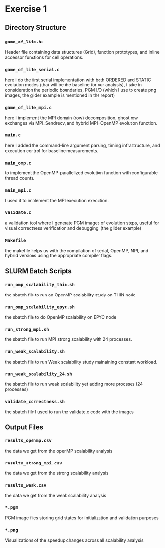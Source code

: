 # Exercise 1

## Directory Structure

### `game_of_life.h`: 
Header file containing data structures (Grid), function prototypes, and inline accessor functions for cell operations.

### `game_of_life_serial.c`
here i do the first serial implementation with both ORDERED and STATIC evolution modes (that will be the baseline for our analysis),  I take in consideration the periodic boundaries, PGM I/O (which I use to create png images, the glider example is mentioned in the report)

### `game_of_life_mpi.c`
here I implement the MPI domain (row) decomposition, ghost row exchanges via MPI_Sendrecv, and hybrid MPI+OpenMP evolution function.

### `main.c`
here I added the command-line argument parsing, timing infrastructure, and execution control for baseline measurements.

### `main_omp.c`
to implement the OpenMP-parallelized evolution function with configurable thread counts.

### `main_mpi.c`
I used it to implement the MPI execution execution.

### `validate.c`
a validation tool where I generate PGM images of evolution steps, useful for visual correctness verification and debugging. (the glider example)

### `Makefile`
the makefile helps us with the compilation of serial, OpenMP, MPI, and hybrid versions using the appropriate compiler flags.

## SLURM Batch Scripts

### `run_omp_scalability_thin.sh`
the sbatch file to run an  OpenMP scalability study on THIN node

### `run_omp_scalability_epyc.sh`
the sbatch file to do OpenMP scalability on EPYC node

### `run_strong_mpi.sh`
the sbatch file to run MPI strong scalability with 24 processes.

### `run_weak_scalability.sh`
the sbatch file to run Weak scalability study mainaining constant workload.

### `run_weak_scalability_24.sh` 
the sbatch file to run weak scalability yet adding more procsses (24 processes)

### `validate_correctness.sh`
the sbatch file I used to run the validate.c code with the images


## Output Files

### `results_openmp.csv`
the data we get from the openMP scalability analysis

### `results_strong_mpi.csv`
the data we get from the strong scalability analysis

### `results_weak.csv`
the data we get from the weak scalability analysis

### `*.pgm`
PGM image files storing grid states for initialization and validation purposes

### `*.png` 
Visualizations of the speedup changes across all scalability analysis